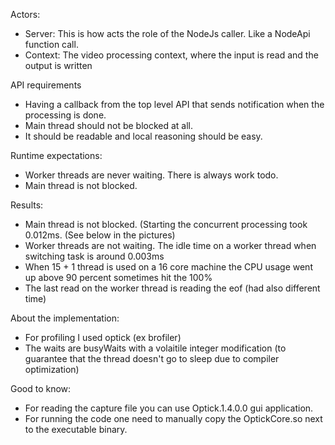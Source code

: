 Actors:
 - Server: This is how acts the role of the NodeJs caller. Like a NodeApi function call.
 - Context: The video processing context, where the input is read and the output is written

API requirements
 - Having a callback from the top level API that sends notification when the processing is done.
 - Main thread should not be blocked at all.
 - It should be readable and local reasoning should be easy.

Runtime expectations:
 - Worker threads are never waiting. There is always work todo.
 - Main thread is not blocked.

Results:
 - Main thread is not blocked. (Starting the concurrent processing took 0.012ms. (See below in the pictures)
 - Worker threads are not waiting. The idle time on a worker thread when switching task is around 0.003ms
 - When 15 + 1 thread is used on a 16 core machine the CPU usage went up above 90 percent sometimes hit the 100%
 - The last read on the worker thread is reading the eof (had also different time)

About the implementation:
 - For profiling I used optick (ex brofiler)
 - The waits are busyWaits with a volaitile integer modification (to guarantee that the thread doesn't go to sleep due to compiler optimization)

Good to know:
 - For reading the capture file you can use Optick.1.4.0.0 gui application.
 - For running the code one need to manually copy the OptickCore.so next to the executable binary.
